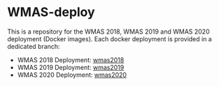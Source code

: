 # WMAS-deploy
This is a repository for the WMAS 2018, WMAS 2019 and WMAS 2020 deployment (Docker images). Each docker deployment is provided in a dedicated branch:

* WMAS 2018 Deployment: [wmas2018](../../tree/wmas2018)
* WMAS 2019 Deployment: [wmas2019](../../tree/wmas2019)
* WMAS 2020 Deployment: [wmas2020](../../tree/wmas2020)
